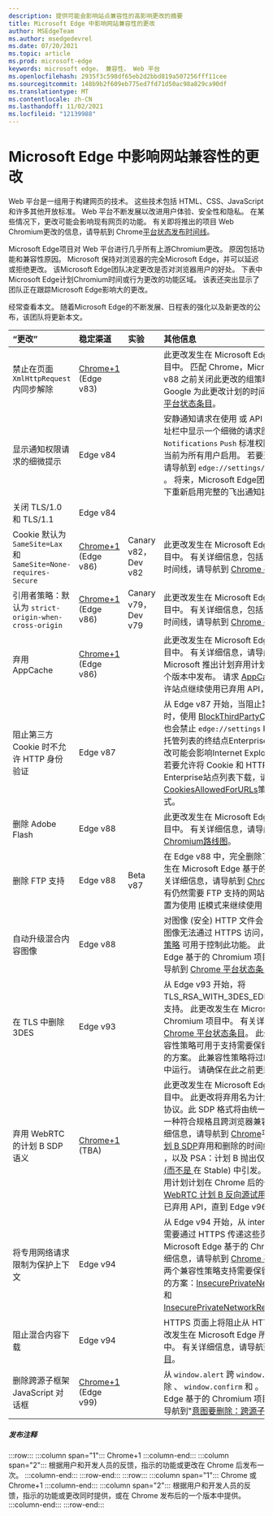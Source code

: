 ```yaml
---
description: 提供可能会影响站点兼容性的高影响更改的摘要
title: Microsoft Edge 中影响网站兼容性的更改
author: MSEdgeTeam
ms.author: msedgedevrel
ms.date: 07/20/2021
ms.topic: article
ms.prod: microsoft-edge
keywords: microsoft edge， 兼容性， Web 平台
ms.openlocfilehash: 2935f3c598df65eb2d2bbd819a507256fff11cee
ms.sourcegitcommit: 148b9b2f609eb775ed7fd71d50ac98a829ca90df
ms.translationtype: MT
ms.contentlocale: zh-CN
ms.lasthandoff: 11/02/2021
ms.locfileid: "12139988"
---
```

# <a name="site-compatibility-impacting-changes-coming-to-microsoft-edge"></a>Microsoft Edge 中影响网站兼容性的更改

Web 平台是一组用于构建网页的技术。  这些技术包括 HTML、CSS、JavaScript 和许多其他开放标准。  Web 平台不断发展以改进用户体验、安全性和隐私。  在某些情况下，更改可能会影响现有网页的功能。  有关即将推出的项目 Web Chromium更改的信息，请导航到 Chrome[平台状态发布时间线][ChromestatusFeaturesSchedule]。

Microsoft Edge项目对 Web 平台进行几乎所有上游Chromium更改。  原因包括功能和兼容性原因。  Microsoft 保持对浏览器的完全Microsoft Edge，并可以延迟或拒绝更改。  该Microsoft Edge团队决定更改是否对浏览器用户的好处。  下表中Microsoft Edge计划Chromium时间或行为更改的功能区域。  该表还突出显示了团队正在跟踪Microsoft Edge影响大的更改。

经常查看本文。  随着Microsoft Edge的不断发展、日程表的强化以及新更改的公布，该团队将更新本文。

| “更改” | 稳定渠道 | 实验 | 其他信息 |
|:--- |:--- |:--- |:--- |
| 禁止在页面 `XmlHttpRequest` 内同步解除 | [Chrome+1](#release-comments) (Edge v83)  |  | 此更改发生在 Microsoft Edge 基于的 Chromium 项目中。  匹配 Chrome，Microsoft Edge提供在 Edge v88 之前关闭此更改的组策略。  有关详细信息，包括 Google 为此更改计划的时间线，请导航到 [Chrome 平台状态条目][ChromestatusFeature4664843055398912]。  |
| 显示通知权限请求的细微提示 | Edge v84 |  | 安静通知请求在使用 或 API 请求的网站通知权限的地址栏中显示一个细微的请求图标，以替换完整或 `Notifications` `Push` 标准权限飞出提示 UI。  此功能当前为所有用户启用。  若要选择退出安静通知请求，请导航到 `edge://settings/content/notifications` 。  将来，Microsoft Edge团队可能会探索在某些情况下重新启用完整的飞出通知提示。  |
| 关闭 TLS/1.0 和 TLS/1.1 | Edge v84 |  |  |
| Cookie 默认为 `SameSite=Lax` 和 `SameSite=None-requires-Secure` | [Chrome+1](#release-comments) (Edge v86)   | Canary v82，Dev v82 | 此更改发生在 Microsoft Edge 基于的 Chromium 项目中。  有关详细信息，包括 Google 为此更改计划的时间线，请导航到 [Chrome 平台状态条目][ChromestatusFeature5088147346030592]。  |
| 引用者策略：默认为 `strict-origin-when-cross-origin` | [Chrome+1](#release-comments) (Edge v86)   | Canary v79，Dev v79 | 此更改发生在 Microsoft Edge 基于的 Chromium 项目中。  有关详细信息，包括 Google 为此更改计划的时间线，请导航到 [Chrome 平台状态条目][ChromestatusFeature6251880185331712]。  |
| 弃用 AppCache | [Chrome+1](#release-comments) (Edge v86)   |  | 此更改发生在 Microsoft Edge 基于的 Chromium 项目中。  有关详细信息，请导航到 [WebDev 文档][WebDevAppCacheRemoval]。  Microsoft 推出计划弃用计划计划在 Chrome 后的一个版本中发布。  请求 [AppCache OriginTrial 令牌][ChromeDevelopersOrigintrialsAppCacheOriginTrial] 允许站点继续使用已弃用 API，直到 Edge v90。  |
| 阻止第三方 Cookie 时不允许 HTTP 身份验证  | Edge v87  |  | 从 Edge v87 开始，当阻止第三方请求的 Cookie 时，使用 [BlockThirdPartyCookies][DeployedgeMicrosoftEdgePoliciesBlockthirdpartycookies] 策略或 中的开关也会禁止 `edge://settings` HTTP 身份验证。 如果托管列表的终结点Enterprise HTTP[][DeployedgeEdgeIeModePoliciesConfigureUsingUseEnterpriseModeIeWebsiteListPolicy]身份验证，此更改可能会影响Internet Explorer模式站点列表下载。  若要允许将 Cookie 和 HTTP 身份验证同时用于Enterprise站点列表下载，请向[CookiesAllowedForURLs][DeployedgeMicrosoftEdgePoliciesCookiesallowedforurls]策略添加匹配的 URL 模式。  |
| 删除 Adobe Flash | Edge v88  |  | 此更改发生在 Microsoft Edge 基于的 Chromium 项目中。  有关详细信息，请导航到[Adobe Flash Chromium路线图][ChromiumFlashRoadmapSupportRemoved]。  |
| 删除 FTP 支持 | Edge v88  | Beta v87 | 在 Edge v88 中，完全删除了 FTP 支持。  此更改发生在 Microsoft Edge 基于的 Chromium 项目中。  有关详细信息，请导航到 [Chrome 平台状态条目][ChromestatusFeature6246151319715840]。  具有仍然需要 FTP 支持的网站的企业可以通过将站点配置为使用 [IE][DeployedgeEdgeIeMode]模式来继续使用 FTP。  |
| 自动升级混合内容图像 | Edge v88  |  | 对图像 (安全) HTTP 文件会自动升级到 HTTPS;如果图像无法通过 HTTPS 访问，则图像下载将失败。 组 [策略][DeployedgeMicrosoftEdgePoliciesInsecurecontentallowedforurls] 可用于控制此功能。 此更改发生在 Microsoft Edge 基于的 Chromium 项目中。 有关详细信息，请导航到 [Chrome 平台状态条目][ChromestatusFeature4926989725073408]。  |
| 在 TLS 中删除 3DES  | Edge v93  |  | 从 Edge v93 开始，将TLS_RSA_WITH_3DES_EDE_CBC_SHA密码套件的支持。 此更改发生在 Microsoft Edge 基于的 Chromium 项目中。 有关详细信息，请导航到 [Chrome 平台状态条目][ChromestatusFeature6678134168485888]。 此外，在 Edge v93 中，兼容性策略可用于支持需要保留与过时服务器的兼容性的方案。 此兼容性策略将过时，并停止在 Edge v95 中运行。 请确保在此之前更新受影响的服务器。 |
| 弃用 WebRTC 的计划 B SDP 语义 | [Chrome+1](#release-comments) (TBA)   |  | 此更改发生在 Microsoft Edge 基于的 Chromium 项目中。 此更改将弃用名为计划 B (SDP) 旧会话描述协议。此 SDP 格式将由统一计划取代，统一计划是一种符合规格且跨浏览器兼容的 SDP 格式。 有关详细信息，请导航到 [Chrome][ChromestatusFeature5823036655665152]平台状态条目 [、PSA：计划 B SDP][PSADeprecateWebRTCPlanB]弃用和删除的时间线 - 请迁移到统一计划 ，以及 PSA：计划 B 抛出仅限于 [M93 中的 Canary (而不是 ][PSADeprecateWebRTCPlanBLimitedToCanaryInM93]在 Stable) 中引发。 Microsoft 推出计划弃用计划计划在 Chrome 后的一个版本中发布。 请求 [WebRTC 计划 B 反向源试用令牌][ChromeDevelopersOrigintrialsWebRTCPlanBOriginTrial] 允许网站继续使用已弃用 API，直到 Edge v96。 |
| 将专用网络请求限制为保护上下文  | Edge v94  |  | 从 Edge v94 开始，从 internet (访问本地 intranet) 需要通过 HTTPS 传递这些页面。 此更改发生在 Microsoft Edge 基于的 Chromium 项目中。 有关详细信息，请导航到 [Chrome 平台状态条目][ChromestatusFeature5436853517811712]。 可使用两个兼容性策略支持需要保留与非安全页面的兼容性的方案：[InsecurePrivateNetworkRequestAllowed][DeployEdgeMicrosoftEdgePoliciesInsecurePrivateNetworkRequestAllowed] 和 [InsecurePrivateNetworkRequestAllowedForUrls][DeployEdgeMicrosoftEdgePoliciesInsecurePrivateNetworkRequestAllowedForUrls]。 |
| 阻止混合内容下载 | Edge v94  |  | HTTPS 页面上将阻止从 HTTP URL 下载文件。 此更改发生在 Microsoft Edge 所基于的 Chromium 项目中。  有关详细信息，请导航到 [Google 安全博客条目][GoogleBlogSecurity20200206]。 |
| 删除跨源子框架 JavaScript 对话框 | [Chrome+1](#release-comments) (Edge v99)   |  | 从 `window.alert` 跨 `window.prompt` 源 iFrame 中删除 、 `window.confirm` 和 。 此更改发生在 Microsoft Edge 基于的 Chromium 项目中。  有关详细信息，请导航到"[意图要删除：跨源子框架 JS 对话框"。](https://groups.google.com/a/chromium.org/g/blink-dev/c/hTOXiBj3D6A/m/JtkdpDd1BAAJ) |

##### <a name="release-comments"></a>发布注释

:::row:::
   :::column span="1":::
      Chrome+1
   :::column-end:::
   :::column span="2":::
      根据用户和开发人员的反馈，指示的功能或更改在 Chrome 后发布一次。
   :::column-end:::
:::row-end:::
:::row:::
   :::column span="1":::
      Chrome 或 Chrome+1
   :::column-end:::
   :::column span="2":::
      根据用户和开发人员的反馈，指示的功能或更改同时提供，或在 Chrome 发布后的一个版本中提供。
   :::column-end:::
:::row-end:::

<!-- links -->

[DeployedgeEdgeIeMode]: /deployedge/edge-ie-mode "关于 IE 模式|Microsoft Docs"
[DeployedgeEdgeIeModePoliciesConfigureUsingUseEnterpriseModeIeWebsiteListPolicy]: /deployedge/edge-ie-mode-policies#configure-using-the-use-the-enterprise-mode-ie-website-list-policy "使用&quot;使用 IE Enterprise IE 网站列表策略 - 配置 IE 模式策略&quot;|Microsoft Docs"
[DeployedgeMicrosoftEdgePoliciesBlockthirdpartycookies]: /deployedge/microsoft-edge-policies#blockthirdpartycookies "BlockThirdPartyCookies - Microsoft Edge - 策略|Microsoft Docs"
[DeployedgeMicrosoftEdgePoliciesCookiesallowedforurls]: /deployedge/microsoft-edge-policies#cookiesallowedforurls "CookiesAllowedForUrls - Microsoft Edge - 策略|Microsoft Docs"
[DeployedgeMicrosoftEdgePoliciesInsecurecontentallowedforurls]:  /deployedge/microsoft-edge-policies#insecurecontentallowedforurls "InsecureContentAllowedForUrls - Microsoft Edge - 策略|Microsoft Docs"
[DeployedgeMicrosoftEdgePoliciesSslversionmin]: /deployedge/microsoft-edge-policies#sslversionmin "SSLVersionMin - Microsoft Edge - 策略|Microsoft Docs"
[DeployEdgeMicrosoftEdgePoliciesInsecurePrivateNetworkRequestAllowed]: /deployedge/microsoft-edge-policies#insecureprivatenetworkrequestsallowed "InsecurePrivateNetworkRequestsAllowed - Microsoft Edge - 策略|Microsoft Docs"
[DeployEdgeMicrosoftEdgePoliciesInsecurePrivateNetworkRequestAllowedForUrls]: /deployedge/microsoft-edge-policies#insecureprivatenetworkrequestsallowedforurls "InsecurePrivateNetworkRequestsAllowedForUrls - Microsoft Edge - 策略|Microsoft Docs"

[ChromestatusFeaturesSchedule]: https://www.chromestatus.com/features/schedule "发布时间线|Chrome 平台状态"
[ChromestatusFeature4664843055398912]: https://chromestatus.com/feature/4664843055398912 "禁止在页面解除 JavaScript 中同步 XHR |Chrome 平台状态"
[ChromestatusFeature4926989725073408]: https://chromestatus.com/feature/4926989725073408 "自动升级图像混合内容|Chrome 平台状态"
[ChromestatusFeature5088147346030592]: https://chromestatus.com/feature/5088147346030592 "Cookie 默认为 SameSite=Lax |Chrome 平台状态"
[ChromestatusFeature6246151319715840]: https://chromestatus.com/feature/6246151319715840 "弃用 FTP 支持|Chrome 平台状态"
[ChromestatusFeature6251880185331712]: https://chromestatus.com/feature/6251880185331712 "引用策略：默认为 strict-origin-when-cross-origin |Chrome 平台状态"
[ChromestatusFeature6678134168485888]: https://chromestatus.com/feature/6678134168485888 "在 TLS 服务中删除 3DES |Chrome 平台状态"
[ChromestatusFeature5436853517811712]: https://chromestatus.com/feature/5436853517811712 "限制子源的专用网络请求，以确保安全上下文|Chrome 平台状态"
[ChromestatusFeature5823036655665152]: https://www.chromestatus.com/feature/5823036655665152 "[WebRTC]弃用和删除计划 B (已弃) |Chrome 平台状态"
[ChromiumFlashRoadmapSupportRemoved]: https://www.chromium.org/flash-roadmap#TOC-Flash-Support-Removed-from-Chromium-Target:-Chrome-88---Jan-2021- "Flash 支持已从目标Chromium (：Chrome 88+ - 2021 年 1 月 2021) - Flash 路线图|Chromium项目"

[ChromeDevelopersOrigintrialsAppCacheOriginTrial]: https://developers.chrome.com/origintrials/#/view_trial/1776670052997660673 "AppCache OriginTrial 令牌|Chrome 开发人员"
[ChromeDevelopersOrigintrialsWebRTCPlanBOriginTrial]: https://developer.chrome.com/origintrials/#/view_trial/3892235977954951169 "WebRTC 计划 B 反向源试用令牌|Chrome 开发人员"

[GoogleBlogSecurity20200206]: https://security.googleblog.com/2020/02/protecting-users-from-insecure_6.html "在 Google Chrome 中防止用户下载不安全 - Google Online 安全博客"

[WebDevAppCacheRemoval]: https://web.dev/appcache-removal "准备 AppCache 删除|web.dev"

[PSADeprecateWebRTCPlanB]: https://groups.google.com/g/discuss-webrtc/c/UBtZfawdIAA/m/-UVQQcubBQAJ "PSA：计划 B SDP 弃用和删除的时间线 - 请迁移到统一计划"

[PSADeprecateWebRTCPlanBLimitedToCanaryInM93]: https://groups.google.com/g/discuss-webrtc/c/DRRAnej3BTE/m/EqIhrLleBgAJ "PSA：计划 B 引发仅限于 M93 中的 Canary， (Stable) "

<!--todo:  cleanup links  -->

